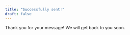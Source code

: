 ```yaml
---
title: "Successfully sent!"
draft: false
---
```


Thank you for your message! We will get back to you soon.
